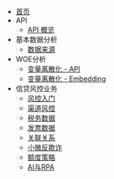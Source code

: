 * [首页]()
* API
  * [API 概览](project/api.md)
* 基本数据分析
  * [数据来源](dataset/dataset.md)
* WOE分析
  * [变量离散化 - API](woe/woe_iv_api.md)
  * [变量离散化 - Embedding](woe/woe_embedding)
* 信贷风控业务
  * [风控入门](bank/风控入门)
  * [渠道风控](bank/渠道风控)
  * [税务数据](bank/税务数据)
  * [发票数据](bank/发票数据)
  * [关联关系](bank/关联关系)
  * [小微反欺诈](bank/小微反欺诈)
  * [额度策略](bank/额度策略)
  * [AI与RPA](bank/AI与RPA)

[//]: # (    - [SQL链接方法]&#40;sql/sql.md&#41;)

[//]: # (    - [SparkSupport]&#40;SparkSupport/SparkSupport.md&#41;)

[//]: # (    - [一般数据分析]&#40;descriptive_statistics/data_analysis.md&#41;)

[//]: # (    - [变量离散化 - API]&#40;woe_iv/woe_iv_api.md&#41;)

[//]: # (    - [变量离散化 - Embedding]&#40;woe_iv/woe_embedding.md&#41;)

[//]: # (    - [单变量分析]&#40;feature_select/univar.md&#41;)

[//]: # (    - [多变量分析]&#40;feature_select/mutivar.md&#41;)

[//]: # (    - [基本统计分析方法]&#40;descriptive_statistics/descriptive_statistics.md&#41;)

[//]: # (    - [数据可视化]&#40;data_vision/data_vision.md&#41;)

[//]: # (- 模型评估)

[//]: # (    - [指标稳定性评估]&#40;feature_select/PSI-CSI.md&#41;)

[//]: # (    - [模型效果评估]&#40;model_select/model_eval.md&#41;)

[//]: # (- 评分卡建设)

[//]: # (    - [样本建设]&#40;/score_card/sample.md&#41;)

[//]: # (    - [评分建设基本方法]&#40;/score_card/card_utils.md&#41;)

[//]: # (    - [评分卡模型建设]&#40;/score_card/score_card.md&#41;)

[//]: # (    - [规则模型建设]&#40;/score_card/rule_card.md&#41;)

[//]: # (    - [评级模型主标尺建设]&#40;/score_card/master_scale.md&#41;)

[//]: # (    - [违约校准]&#40;/score_card/score_adj.md&#41;)

[//]: # (    - [评分调整]&#40;/score_card/score_adj.md&#41;)

[//]: # (    - [拒绝推断]&#40;/score_card/reject_inference.md&#41;)

[//]: # (    - [额度模型建设]&#40;/score_card/amount.md&#41;)

[//]: # (    - [预期信用损失]&#40;/score_card/ecl.md&#41;)

[//]: # (- 自然语言处理)

[//]: # (    - [自然语言处理]&#40;/nlp/nlp.md&#41;)

[//]: # (- 知识图谱技术)

[//]: # (    - [janusgraph]&#40;/graph/janusgraph.md&#41;)

[//]: # (- 异常检测)

[//]: # (    - [异常交易检测]&#40;/score_card/abnormal_detection.md&#41;)

[//]: # (- 其他问题)

[//]: # (    - [ETL]&#40;/project/etl.md&#41;)

[//]: # (    - [执行与问题排查]&#40;/project/error.md&#41;)

[//]: # (- 特征选择)

[//]: # (    - [指标概述]&#40;feature_select/Overview.md&#41;)
[//]: # (    - [特征选择]&#40;feature_select/feature_select.md&#41;)
[//]: # (    - [KS-ROC-分布]&#40;feature_select/KS.md&#41;)
[//]: # (    - [ROC]&#40;feature_select/ROC.md&#41;)

[//]: # (    )
[//]: # (- 评分卡建设)

[//]: # (    - [主标尺设计]&#40;score_card/master_scale.md&#41;)

[//]: # ()
[//]: # (- 模型选择)

[//]: # (    - [概率校准]&#40;model_select/ModelSelect.md&#41;)
[//]: # (    - [Metrics]&#40;model_select/metrics.md&#41;)

[//]: # (    )
[//]: # (- 模型监控)

[//]: # (    - [监控指标]&#40;monitoring/monitoring.md&#41;)

[//]: # ()
[//]: # (- 机器学习方法)

[//]: # (    - [LinearRegression]&#40;machine_learning/linearregression.md&#41;)
[//]: # (    - [Ridge]&#40;machine_learning/ridge.md&#41;)
[//]: # (    - [Lasso]&#40;machine_learning/lasso.md&#41;)
[//]: # (    - [Logistics]&#40;machine_learning/logistics.md&#41;)
[//]: # (    - [Tree]&#40;machine_learning/tree.md&#41;)
[//]: # (    - [Apriori]&#40;machine_learning/apriori.md&#41;)
[//]: # (    - [Smitext]&#40;machine_learning/simtext.md&#41;)
